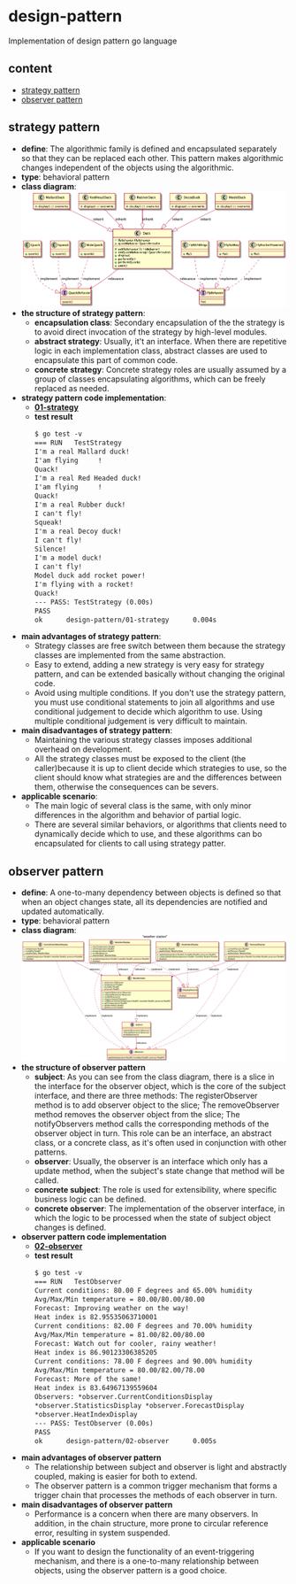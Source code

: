 # design-pattern
Implementation of design pattern go language

## content
+ [strategy pattern](#strategy-pattern)
+ [observer pattern](#observer-pattern)

## strategy pattern
+ **define**: The algorithmic family is defined and
	encapsulated separately so that they can be replaced
	each other. This pattern makes algorithmic changes
	independent of the objects using the algorithmic.
+ **type**: behavioral pattern
+ **class diagram**:  
	![duck behavior](./01-strategy/duck-behavior.png)
+ **the structure of strategy pattern**:
	+ **encapsulation class**: Secondary encapsulation of the
	the strategy is to avoid direct invocation of the
	strategy by high-level modules.
	+ **abstract strategy**: Usually, it't an interface.
	When there are repetitive logic in each implementation
	class, abstract classes are used to encapsulate this
	part of common code.
	+ **concrete strategy**: Concrete strategy roles are
	usually assumed by a group of classes encapsulating
	algorithms, which can be freely replaced as needed.
+ **strategy pattern code implementation**:
	+ **[01-strategy](./01-strategy)**
	+ **test result**
		```
		$ go test -v
		=== RUN   TestStrategy
		I'm a real Mallard duck!
		I'am flying     !
		Quack!
		I'm a real Red Headed duck!
		I'am flying     !
		Quack!
		I'm a real Rubber duck!
		I can't fly!
		Squeak!
		I'm a real Decoy duck!
		I can't fly!
		Silence!
		I'm a model duck!
		I can't fly!
		Model duck add rocket power!
		I'm flying with a rocket!
		Quack!
		--- PASS: TestStrategy (0.00s)
		PASS
		ok      design-pattern/01-strategy      0.004s

		```
+ **main advantages of strategy pattern**:
	+ Strategy classes are free switch between them because
	the strategy classes are implemented from the same abstraction.
	+ Easy to extend, adding a new strategy is very easy for
	strategy pattern, and can be extended basically without
	changing the original code.
	+ Avoid using multiple conditions. If you don't use the
	strategy pattern, you must use conditional statements
	to join all algorithms and use conditional judgement to
	decide which algorithm to use. Using multiple conditional
	judgement is very difficult to maintain.
+ **main disadvantages of strategy pattern**:
	+ Maintaining the various strategy classes imposes
	additional overhead on development.
	+ All the strategy classes must be exposed to the client
	(the caller)because it is up to client decide which
	strategies to use, so the client should know what strategies
	are and the differences between them, otherwise the
	consequences can be severs.
+ **applicable scenario**:
	+ The main logic of several class is the same, with only
	minor differences in the algorithm and behavior of partial
	logic.
	+ There are several similar behaviors, or algorithms
	that clients need to dynamically decide which to use,
	and these algorithms can bo encapsulated for clients
	to call using strategy patter.

## observer pattern
+ **define**: A one-to-many dependency between objects is
	defined so that when an object changes state, all its
	dependencies are notified and updated automatically.
+ **type**: behavioral pattern
+ **class diagram**:  
	![weather station](./02-observer/weather-station.png)
+ **the structure of observer pattern**
	+ **subject**: As you can see from the class diagram,
	there is a slice in the interface for the observer object,
	which is the core of the subject interface, and there
	are three methods: The registerObserver method is to add
	observer object to the slice; The removeObserver method
	removes the observer object from the slice; The
	notifyObservers method calls the corresponding methods
	of the observer object in turn. This role can be an 
	interface, an abstract class, or a concrete class, as
	it's often used in conjunction with other patterns.
	+ **observer**: Usually, the observer is an interface
	which only has a update method, when the subject's
	state change that method will be called.
	+ **concrete subject**: The role is used for extensibility,
	where specific business logic can be defined.
	+ **concrete observer**: The implementation of the
	observer interface, in which the logic to be processed
	when the state of subject object changes is defined.
+ **observer pattern code implementation**
	+ **[02-observer](./02-observer)**
	+ **test result**
		```
		$ go test -v
		=== RUN   TestObserver
		Current conditions: 80.00 F degrees and 65.00% humidity
		Avg/Max/Min temperature = 80.00/80.00/80.00
		Forecast: Improving weather on the way!
		Heat index is 82.95535063710001
		Current conditions: 82.00 F degrees and 70.00% humidity
		Avg/Max/Min temperature = 81.00/82.00/80.00
		Forecast: Watch out for cooler, rainy weather!
		Heat index is 86.90123306385205
		Current conditions: 78.00 F degrees and 90.00% humidity
		Avg/Max/Min temperature = 80.00/82.00/78.00
		Forecast: More of the same!
		Heat index is 83.64967139559604
		Observers: *observer.CurrentConditionsDisplay *observer.StatisticsDisplay *observer.ForecastDisplay *observer.HeatIndexDisplay
		--- PASS: TestObserver (0.00s)
		PASS
		ok      design-pattern/02-observer      0.005s
		```
+ **main advantages of observer pattern**
	+ The relationship between subject and observer is light
	and abstractly coupled, making is easier for both to
	extend.
	+ The observer pattern is a common trigger mechanism
	that forms a trigger chain that processes the methods
	of each observer in turn.
+ **main disadvantages of observer pattern**
	+ Performance is a concern when there are many observers.
	In addition, in the chain structure, more prone to circular
	reference error, resulting in system suspended.
+ **applicable scenario**
	+ If you want to design the functionality of an event-triggering
	mechanism, and there is a one-to-many relationship
	between objects, using the observer pattern is a good
	choice.